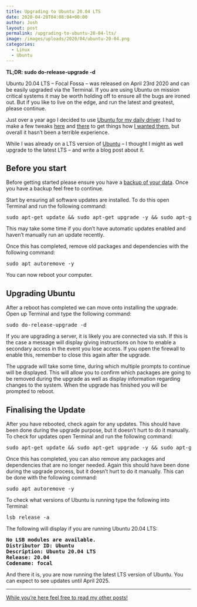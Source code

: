```yaml
---
title: Upgrading to Ubuntu 20.04 LTS
date: 2020-04-28T04:08:04+00:00
author: Josh
layout: post
permalink: /upgrading-to-ubuntu-20-04-lts/
image: /images/uploads/2020/04/ubuntu-20-04.png
categories:
  - Linux
  - Ubuntu
---
```

**TL;DR: sudo do-release-upgrade -d**

Ubuntu 20.04 LTS &#8211; Focal Fossa &#8211; was released on April 23rd 2020 and can be easily upgraded via the Terminal. If you are using Ubuntu on mission critical systems it may be worth holding off to ensure all the bugs are ironed out. But if you like to live on the edge, and run the latest and greatest, please continue. 

Just over a year ago I decided to use <a rel="noreferrer noopener" href="https://joshdawes.com/linux-as-my-daily-driver/" target="_blank">Ubuntu for my daily driver</a>. I had to make a few tweaks <a rel="noreferrer noopener" href="https://joshdawes.com/quit-a-program-on-ubuntu-with-alt-q/" target="_blank">here</a> and <a rel="noreferrer noopener" href="https://joshdawes.com/fixing-the-calculator-key-in-ubuntu-18-04/" target="_blank">there</a> to get things how <a rel="noreferrer noopener" href="https://joshdawes.com/minimise-windows-on-ubuntu-18-04-with-super-m/" target="_blank">I wanted them,</a> but overall it hasn&#8217;t been a terrible experience.

While I was already on a LTS version of <a rel="noreferrer noopener" href="https://ubuntu.com/download" target="_blank">Ubuntu</a> &#8211; I thought I might as well upgrade to the latest LTS &#8211; and write a blog post about it.

## Before you start

Before getting started please ensure you have a <a rel="noreferrer noopener" href="https://joshdawes.com/backup-home-directory-with-rsnapshot/" target="_blank">backup of your data</a>. Once you have a backup feel free to continue. 

Start by ensuring all software updates are installed. To do this open Terminal and run the following command:

<pre class="wp-block-preformatted">sudo apt-get update && sudo apt-get upgrade -y && sudo apt-get dist-upgrade -y</pre>

This may take some time if you don&#8217;t have automatic updates enabled and haven&#8217;t manually run an update recently.

Once this has completed, remove old packages and dependencies with the following command:

<pre class="wp-block-preformatted">sudo apt autoremove -y</pre>

You can now reboot your computer.

## Upgrading Ubuntu

After a reboot has completed we can move onto installing the upgrade. Open up Terminal and type the following command:

<pre class="wp-block-preformatted">sudo do-release-upgrade -d</pre>

If you are upgrading a server, it is likely you are connected via ssh. If this is the case a message will display giving instructions on how to enable a secondary access in the event you lose access. If you open the firewall to enable this, remember to close this again after the upgrade.

The upgrade will take some time, during which multiple prompts to continue will be displayed. This will allow you to confirm which packages are going to be removed during the upgrade as well as display information regarding changes to the system. When the upgrade has finished you will be prompted to reboot.

## Finalising the Update

After you have rebooted, check again for any updates. This should have been done during the upgrade purpose, but it doesn&#8217;t hurt to do it manually. To check for updates open Terminal and run the following command:

<pre class="wp-block-preformatted">sudo apt-get update && sudo apt-get upgrade -y && sudo apt-get dist-upgrade -y</pre>

Once this has completed, you can also remove any packages and dependencies that are no longer needed. Again this should have been done during the upgrade process, but it doesn&#8217;t hurt to do it manually. This can be done with the following command:

<pre class="wp-block-preformatted">sudo apt autoremove -y</pre>

To check what versions of Ubuntu is running type the following into Terminal:

<pre class="wp-block-preformatted">lsb_release -a</pre>

The following will display if you are running Ubuntu 20.04 LTS:

<pre class="wp-block-preformatted"><strong>No LSB modules are available.
Distributor ID: Ubuntu
Description: Ubuntu 20.04 LTS
Release: 20.04
Codename: focal</strong></pre>

And there it is, you are now running the latest LTS version of Ubuntu. You can expect to see updates until April 2025.

<hr class="wp-block-separator" />

<p class="has-text-align-center">
  <a href="https://joshdawes.com/recent-posts/" target="_blank" rel="noreferrer noopener">While you&#8217;re here feel free to read my other posts!</a>
</p>
